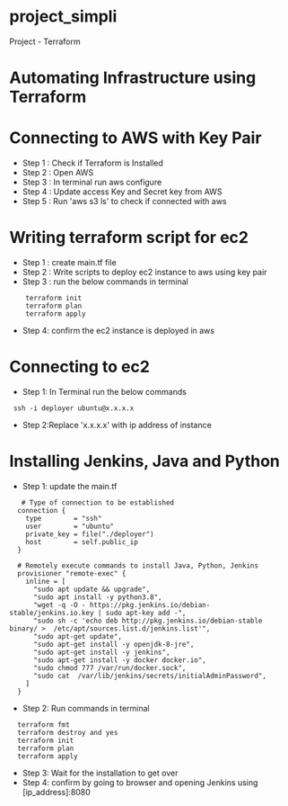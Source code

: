 # project_simpli
Project - Terraform

# Automating Infrastructure using Terraform

# Connecting to AWS with Key Pair
- Step 1 : Check if Terraform is Installed
- Step 2 : Open AWS
- Step 3 : In terminal run aws configure
- Step 4 : Update access Key and Secret key from AWS
- Step 5 : Run 'aws s3 ls' to check if connected with aws


# Writing terraform script for ec2
- Step 1 : create main.tf file
- Step 2 : Write scripts to deploy ec2 instance to aws using key pair
- Step 3 : run the below commands in terminal
```
    terraform init
    terraform plan
    terraform apply
```
- Step 4: confirm the ec2 instance is deployed in aws

# Connecting to ec2
- Step 1: In Terminal run the below commands
```
 ssh -i deployer ubuntu@x.x.x.x

```
- Step 2:Replace 'x.x.x.x' with ip address of instance

# Installing Jenkins, Java and Python
- Step 1: update the main.tf
```
   # Type of connection to be established
  connection {
    type        = "ssh"
    user        = "ubuntu"
    private_key = file("./deployer")
    host        = self.public_ip
  }

  # Remotely execute commands to install Java, Python, Jenkins
  provisioner "remote-exec" {
    inline = [
      "sudo apt update && upgrade",
      "sudo apt install -y python3.8",
      "wget -q -O - https://pkg.jenkins.io/debian-stable/jenkins.io.key | sudo apt-key add -",
      "sudo sh -c 'echo deb http://pkg.jenkins.io/debian-stable binary/ >  /etc/apt/sources.list.d/jenkins.list'",
      "sudo apt-get update",
      "sudo apt-get install -y openjdk-8-jre",
      "sudo apt-get install -y jenkins",
      "sudo apt-get install -y docker docker.io",
      "sudo chmod 777 /var/run/docker.sock",
      "sudo cat  /var/lib/jenkins/secrets/initialAdminPassword",
    ]
  }

```
- Step 2: Run commands in terminal
```
  terraform fmt
  terraform destroy and yes
  terraform init 
  terraform plan
  terraform apply

```
- Step 3: Wait for the installation to get over
- Step 4: confirm by going to browser and opening Jenkins using [ip_address]:8080